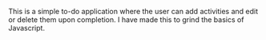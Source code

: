 This is a simple to-do application where the user can add activities and edit or delete them upon completion.
I have made this to grind the basics of Javascript.
